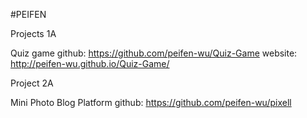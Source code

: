#PEIFEN

Projects 1A

Quiz game
github: https://github.com/peifen-wu/Quiz-Game
website: http://peifen-wu.github.io/Quiz-Game/

Project 2A

Mini Photo Blog Platform
github: https://github.com/peifen-wu/pixell